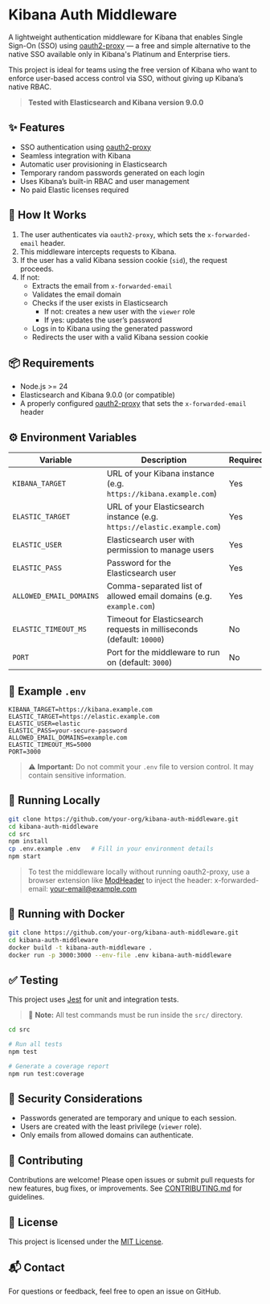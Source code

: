 # Kibana Auth Middleware

A lightweight authentication middleware for Kibana that enables Single Sign-On (SSO) using [oauth2-proxy](https://oauth2-proxy.github.io/oauth2-proxy/) — a free and simple alternative to the native SSO available only in Kibana's Platinum and Enterprise tiers.

This project is ideal for teams using the free version of Kibana who want to enforce user-based access control via SSO, without giving up Kibana’s native RBAC.

> **Tested with Elasticsearch and Kibana version 9.0.0**

## ✨ Features

- SSO authentication using [oauth2-proxy](https://oauth2-proxy.github.io/oauth2-proxy/)
- Seamless integration with Kibana
- Automatic user provisioning in Elasticsearch
- Temporary random passwords generated on each login
- Uses Kibana’s built-in RBAC and user management
- No paid Elastic licenses required

## 🚀 How It Works

1. The user authenticates via `oauth2-proxy`, which sets the `x-forwarded-email` header.
2. This middleware intercepts requests to Kibana.
3. If the user has a valid Kibana session cookie (`sid`), the request proceeds.
4. If not:
   - Extracts the email from `x-forwarded-email`
   - Validates the email domain
   - Checks if the user exists in Elasticsearch
     - If not: creates a new user with the `viewer` role
     - If yes: updates the user’s password
   - Logs in to Kibana using the generated password
   - Redirects the user with a valid Kibana session cookie

## 📦 Requirements

- Node.js >= 24
- Elasticsearch and Kibana 9.0.0 (or compatible)
- A properly configured [oauth2-proxy](https://oauth2-proxy.github.io/oauth2-proxy/) that sets the `x-forwarded-email` header

## ⚙️ Environment Variables

| Variable                | Description                                                                 | Required |
|-------------------------|-----------------------------------------------------------------------------|----------|
| `KIBANA_TARGET`         | URL of your Kibana instance (e.g. `https://kibana.example.com`)             | Yes      |
| `ELASTIC_TARGET`        | URL of your Elasticsearch instance (e.g. `https://elastic.example.com`)     | Yes      |
| `ELASTIC_USER`          | Elasticsearch user with permission to manage users                          | Yes      |
| `ELASTIC_PASS`          | Password for the Elasticsearch user                                          | Yes      |
| `ALLOWED_EMAIL_DOMAINS` | Comma-separated list of allowed email domains (e.g. `example.com`)          | Yes      |
| `ELASTIC_TIMEOUT_MS`    | Timeout for Elasticsearch requests in milliseconds (default: `10000`)       | No       |
| `PORT`                  | Port for the middleware to run on (default: `3000`)                          | No       |

## 📁 Example `.env`

```env
KIBANA_TARGET=https://kibana.example.com
ELASTIC_TARGET=https://elastic.example.com
ELASTIC_USER=elastic
ELASTIC_PASS=your-secure-password
ALLOWED_EMAIL_DOMAINS=example.com
ELASTIC_TIMEOUT_MS=5000
PORT=3000
```

> ⚠️ **Important:** Do not commit your `.env` file to version control. It may contain sensitive information.

## 🧪 Running Locally

```bash
git clone https://github.com/your-org/kibana-auth-middleware.git
cd kibana-auth-middleware
cd src
npm install
cp .env.example .env   # Fill in your environment details
npm start
```

> To test the middleware locally without running oauth2-proxy, use a browser extension like [ModHeader](https://modheader.com/) to inject the header: x-forwarded-email: your-email@example.com

## 🐳 Running with Docker

```bash
git clone https://github.com/your-org/kibana-auth-middleware.git
cd kibana-auth-middleware
docker build -t kibana-auth-middleware .
docker run -p 3000:3000 --env-file .env kibana-auth-middleware
```

## ✅ Testing

This project uses [Jest](https://jestjs.io/) for unit and integration tests.

> 📁 **Note:** All test commands must be run inside the `src/` directory.

```bash
cd src

# Run all tests
npm test

# Generate a coverage report
npm run test:coverage
```

## 🔐 Security Considerations

- Passwords generated are temporary and unique to each session.
- Users are created with the least privilege (`viewer` role).
- Only emails from allowed domains can authenticate.

## 🤝 Contributing

Contributions are welcome! Please open issues or submit pull requests for new features, bug fixes, or improvements. See [CONTRIBUTING.md](CONTRIBUTING.md) for guidelines.

## 📄 License

This project is licensed under the [MIT License](LICENSE).

## 📬 Contact

For questions or feedback, feel free to open an issue on GitHub.
